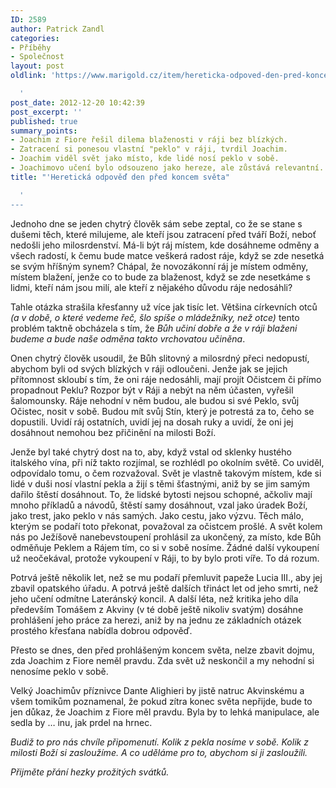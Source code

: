 ```yaml
---
ID: 2589
author: Patrick Zandl
categories:
- Příběhy
- Společnost
layout: post
oldlink: 'https://www.marigold.cz/item/hereticka-odpoved-den-pred-koncem-sveta

  '
post_date: 2012-12-20 10:42:39
post_excerpt: ''
published: true
summary_points:
- Joachim z Fiore řešil dilema blaženosti v ráji bez blízkých.
- Zatracení si ponesou vlastní "peklo" v ráji, tvrdil Joachim.
- Joachim viděl svět jako místo, kde lidé nosí peklo v sobě.
- Joachimovo učení bylo odsouzeno jako hereze, ale zůstává relevantní.
title: "'Heretická odpověď den před koncem světa"

  '
---
```


<p>Jednoho dne se jeden chytrý člověk sám sebe zeptal, co že se stane s dušemi těch, které milujeme, ale kteří jsou zatracení před tváří Boží, neboť nedošli jeho milosrdenství. Má-li být ráj místem, kde dosáhneme odměny a všech radostí, k čemu bude matce veškerá radost ráje, když se zde nesetká se svým hříšným synem? Chápal, že novozákonní ráj je místem odměny, místem blažení, jenže co to bude za blaženost, když se zde nesetkáme s lidmi, kteří nám jsou milí, ale kteří z nějakého důvodu ráje nedosáhli?</p>


<p>Tahle otázka strašila křesťanny už více jak tisíc let. Většina církevních otců <em>(a v době, o které vedeme řeč, šlo spíše o mládežníky, než otce)</em> tento problém taktně obcházela s tím, že <em>Bůh učiní dobře a že v ráji blaženi budeme a bude naše odměna takto vrchovatou učiněna</em>.</p>

<p>Onen chytrý člověk usoudil, že Bůh slitovný a milosrdný přeci nedopustí, abychom byli od svých blízkých v ráji odloučeni. Jenže jak se jejich přítomnost skloubí s tím, že oni ráje nedosáhli, mají projít Očistcem či přímo propadnout Peklu? Rozpor být v Ráji a nebýt na něm účasten, vyřešil šalomounsky. Ráje nehodní v něm budou, ale budou si své Peklo, svůj Očistec, nosit v sobě. Budou mít svůj Stín, který je potrestá za to, čeho se dopustili. Uvidí ráj ostatních, uvidí jej na dosah ruky a uvidí, že oni jej dosáhnout nemohou bez přičinění na milosti Boží.</p>

<p>Jenže byl také chytrý dost na to, aby, když vstal od sklenky hustého italského vína, při níž takto rozjímal, se rozhlédl po okolním světě. Co uviděl, odpovídalo tomu, o čem rozvažoval. Svět je vlastně takovým místem, kde si lidé v duši nosí vlastní pekla a žijí s těmi šťastnými, aniž by se jim samým dařilo štěstí dosáhnout. To, že lidské bytosti nejsou schopné, ačkoliv mají mnoho příkladů a návodů, štěstí samy dosáhnout, vzal jako úradek Boží, jako trest, jako peklo v nás samých. Jako cestu, jako výzvu. Těch málo, kterým se podaří toto překonat, považoval za očistcem prošlé. A svět kolem nás po Ježíšově nanebevstoupení prohlásil za ukončený, za místo, kde Bůh odměňuje Peklem a Rájem tím, co si v sobě nosíme. Žádné další vykoupení už neočekával, protože vykoupení v Ráji, to by bylo proti víře. To dá rozum.</p>

<p>Potrvá ještě několik let, než se mu podaří přemluvit papeže Lucia III., aby jej zbavil opatského úřadu. A potrvá ještě dalších třináct let od jeho smrti, než jeho učení odmítne Lateránský koncil. A další léta, než kritika jeho díla především Tomášem z Akviny (v té době ještě nikoliv svatým) dosáhne prohlášení jeho práce za herezi, aniž by na jednu ze základních otázek prostého křesťana nabídla dobrou odpověď.</p>

<p>Přesto se dnes, den před prohlášeným koncem světa, nelze zbavit dojmu, zda Joachim z Fiore neměl pravdu. Zda svět už neskončil a my nehodní si nenosíme peklo v sobě.</p>

<p>Velký Joachimův příznivce Dante Alighieri by jistě natruc Akvinskému a všem tomikům poznamenal, že pokud zítra konec světa nepřijde, bude to jen důkaz, že Joachim z Fiore měl pravdu. Byla by to lehká manipulace, ale sedla by … inu, jak prdel na hrnec.</p>

<p><em>Budiž to pro nás chvíle připomenutí. Kolik z pekla nosíme v sobě. Kolik z milosti Boží si zasloužíme. A co uděláme pro to, abychom si ji zasloužili.</em></p>

<p><em>Přijměte přání hezky prožitých svátků.</em></p>